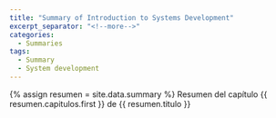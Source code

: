 ```yaml
---
title: "Summary of Introduction to Systems Development"
excerpt_separator: "<!--more-->"
categories:
  - Summaries
tags:
  - Summary
  - System development
---
```


{% assign resumen = site.data.summary %}
Resumen del capítulo {{ resumen.capitulos.first }} de {{ resumen.titulo }}

<!-- resumen.capitulos.first = resumen.cpaitulos[0] -->
